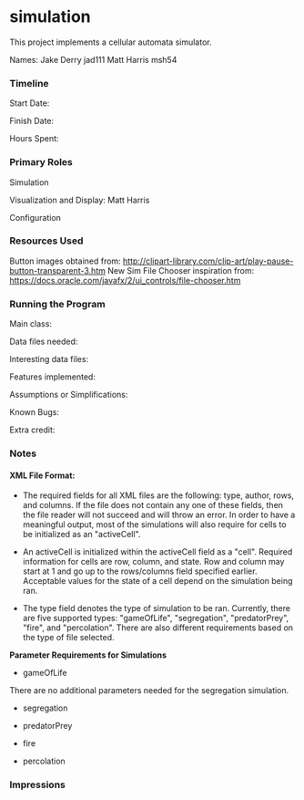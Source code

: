 simulation
====

This project implements a cellular automata simulator.

Names:
Jake Derry jad111
Matt Harris msh54

### Timeline

Start Date: 

Finish Date: 

Hours Spent:

### Primary Roles

Simulation

Visualization and Display: Matt Harris

Configuration



### Resources Used
Button images obtained from: http://clipart-library.com/clip-art/play-pause-button-transparent-3.htm
New Sim File Chooser inspiration from: https://docs.oracle.com/javafx/2/ui_controls/file-chooser.htm

### Running the Program

Main class:

Data files needed: 

Interesting data files:

Features implemented:

Assumptions or Simplifications:

Known Bugs:

Extra credit:

### Notes
#### XML File Format:
* The required fields for all XML files are the following: type, author, rows, and columns. If the file does not contain
any one of these fields, then the file reader will not succeed and will throw an error. In order to have a meaningful output, 
most of the simulations will also require for cells to be initialized as an "activeCell". 

* An activeCell is initialized within the activeCell field as a "cell". Required information for cells are row, column, 
and state. Row and column may start at 1 and go up to the rows/columns field specified earlier. 
Acceptable values for the state of a cell depend on the simulation being ran. 

* The type field denotes the type of simulation to be ran. Currently, there are five supported types: 
"gameOfLife", "segregation", "predatorPrey", "fire", and "percolation". There are also different requirements based on 
the type of file selected. 

**Parameter Requirements for Simulations**
* gameOfLife

There are no additional parameters needed for the segregation simulation. 
* segregation


* predatorPrey


* fire


* percolation


### Impressions

